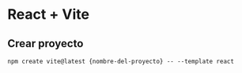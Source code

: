 # React + Vite

## Crear proyecto
`npm create vite@latest {nombre-del-proyecto} -- --template react`
